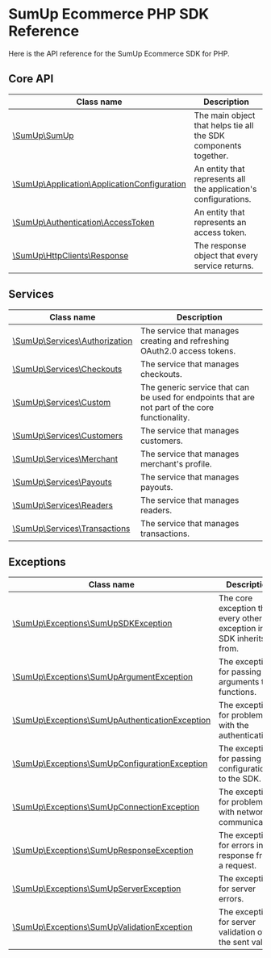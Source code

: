 # SumUp Ecommerce PHP SDK Reference

Here is the API reference for the SumUp Ecommerce SDK for PHP.

## Core API

| Class name | Description |
|---	     |---	       |
| [\SumUp\SumUp](https://github.com/sumup/sumup-ecom-php-sdk/blob/master/docs/reference/SumUp.md) | The main object that helps tie all the SDK components together. |
| [\SumUp\Application\ApplicationConfiguration](https://github.com/sumup/sumup-ecom-php-sdk/blob/master/docs/reference/ApplicationConfiguration.md) | An entity that represents all the application's configurations. |
| [\SumUp\Authentication\AccessToken](https://github.com/sumup/sumup-ecom-php-sdk/blob/master/docs/reference/AccessToken.md) | An entity that represents an access token. |
| [\SumUp\HttpClients\Response](https://github.com/sumup/sumup-ecom-php-sdk/blob/master/docs/reference/Response.md) | The response object that every service returns. |

## Services

| Class name | Description |
|---	     |---	       |
| [\SumUp\Services\Authorization](https://github.com/sumup/sumup-ecom-php-sdk/blob/master/docs/reference/Authorization.md) | The service that manages creating and refreshing OAuth2.0 access tokens. |
| [\SumUp\Services\Checkouts](https://github.com/sumup/sumup-ecom-php-sdk/blob/master/docs/reference/Checkouts.md) | The service that manages checkouts. |
| [\SumUp\Services\Custom](https://github.com/sumup/sumup-ecom-php-sdk/blob/master/docs/reference/Custom.md) | The generic service that can be used for endpoints that are not part of the core functionality. |
| [\SumUp\Services\Customers](https://github.com/sumup/sumup-ecom-php-sdk/blob/master/docs/reference/Customers.md) | The service that manages customers. |
| [\SumUp\Services\Merchant](https://github.com/sumup/sumup-ecom-php-sdk/blob/master/docs/reference/Merchant.md) | The service that manages merchant's profile. |
| [\SumUp\Services\Payouts](https://github.com/sumup/sumup-ecom-php-sdk/blob/master/docs/reference/Payouts.md) | The service that manages payouts. |
| [\SumUp\Services\Readers](https://github.com/sumup/sumup-ecom-php-sdk/blob/master/docs/reference/Readers.md) | The service that manages readers. |
| [\SumUp\Services\Transactions](https://github.com/sumup/sumup-ecom-php-sdk/blob/master/docs/reference/Transactions.md) | The service that manages transactions. |

<!-- ## HTTP Clients and Response

| Class name | Description |
|---	     |---	       |
| [\SumUp\HttpClients\SumUpCUrlClient]() | The HTTP client for managing cURL requests. |
| [\SumUp\HttpClients\SumUpGuzzleHttpClient]() | The HTTP client for managing [Guzzle HTTP](https://packagist.org/packages/guzzlehttp/guzzle) requests. |
| [\SumUp\HttpClients\HttpClientsFactory]() | The factory class that creates HTTP clients. | -->

## Exceptions

| Class name | Description |
|---	     |---	       |
| [\SumUp\Exceptions\SumUpSDKException](https://github.com/sumup/sumup-ecom-php-sdk/blob/master/docs/reference/SumUpSDKException.md) | The core exception that every other exception in the SDK inherits from. |
| [\SumUp\Exceptions\SumUpArgumentException](https://github.com/sumup/sumup-ecom-php-sdk/blob/master/docs/reference/SumUpArgumentException.md) | The exception for passing bad arguments to functions. |
| [\SumUp\Exceptions\SumUpAuthenticationException](https://github.com/sumup/sumup-ecom-php-sdk/blob/master/docs/reference/SumUpAuthenticationException.md) | The exception for problems with the authentication. |
| [\SumUp\Exceptions\SumUpConfigurationException](https://github.com/sumup/sumup-ecom-php-sdk/blob/master/docs/reference/SumUpConfigurationException.md) | The exception for passing bad configurations to the SDK. |
| [\SumUp\Exceptions\SumUpConnectionException](https://github.com/sumup/sumup-ecom-php-sdk/blob/master/docs/reference/SumUpConnectionException.md) | The exception for problems with network communication. |
| [\SumUp\Exceptions\SumUpResponseException](https://github.com/sumup/sumup-ecom-php-sdk/blob/master/docs/reference/SumUpResponseException.md) | The exception for errors in the response from a request. |
| [\SumUp\Exceptions\SumUpServerException](https://github.com/sumup/sumup-ecom-php-sdk/blob/master/docs/reference/SumUpServerException.md) | The exception for server errors. |
| [\SumUp\Exceptions\SumUpValidationException](https://github.com/sumup/sumup-ecom-php-sdk/blob/master/docs/reference/SumUpValidationException.md) | The exception for server validation of the sent values. |
